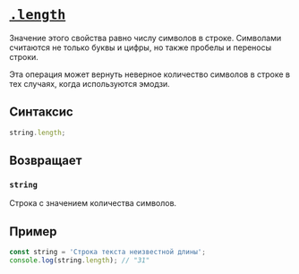 # [`.length`](../index.md)

Значение этого свойства равно числу символов в строке. Символами считаются не только буквы и цифры, но также пробелы и переносы строки.

Эта операция может вернуть неверное количество символов в строке в тех случаях, когда используются эмодзи.

## Синтаксис

```js
string.length;
```

## Возвращает

### `string`

Строка с значением количества символов.

## Пример

```js
const string = 'Строка текста неизвестной длины';
console.log(string.length); // "31"
```
